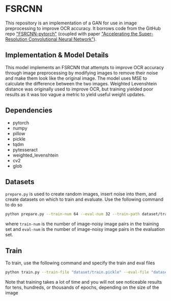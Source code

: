 # FSRCNN

This repository is an implementation of a GAN for use in image preprocessing to improve OCR accuracy. It borrows code from the GitHub repo ["FSRCNN-pytorch"](https://github.com/yjn870/FSRCNN-pytorch) (coupled with paper ["Accelerating the Super-Resolution Convolutional Neural Network"](https://arxiv.org/abs/1608.00367)).

## Implementation & Model Details

This model implements an FSRCNN that attempts to improve OCR accuracy through image preprocessing by modifying images to remove their noise and make them look like the original image. The model uses MSE to calculate the difference between the two images. Weighted Levenshtein distance was originally used to improve OCR, but training yielded poor results as it was too vague a metric to yield useful weight updates. 

## Dependencies

- pytorch
- numpy
- pillow
- pickle
- tqdm
- pytesseract
- weighted_levenshtein
- cv2
- glob

## Datasets

`prepare.py` is used to create random images, insert noise into them, and create datasets on which to train and evaluate.
Use the following command to do so
```bash
python prepare.py --train-num 64 --eval-num 32 --train-path dataset/train.pickle --eval-path dataset/eval.pickle
```
where ```train-num``` is the number of image-noisy image pairs in the training set and ```eval-num``` is the number of image-noisy image pairs in the evaluation set.

## Train
To train, use the following command and specify the train and eval files

```bash
python train.py --train-file "dataset/train.pickle" --eval-file "dataset/eval.pickle" --outputs-dir output --batch-size 4 --num-epochs 4000
```
Note that training takes a lot of time and you will not see noticeable results for tens, hundreds, or thousands of epochs, depending on the size of the image
